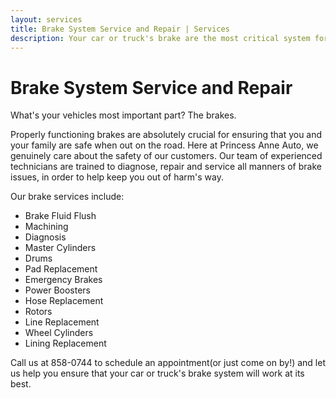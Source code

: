 ```yaml
---
layout: services
title: Brake System Service and Repair | Services
description: Your car or truck's brake are the most critical system for ensuring you and your family's safety. Let Princess Anne Automotive help keep your vehicle running safely.
---
```


Brake System Service and Repair
===============================

What's your vehicles most important part? The brakes.

Properly functioning brakes are absolutely crucial for ensuring that you and your family are safe when out on the road. Here at Princess Anne Auto, we genuinely care about the safety of our customers. Our team of experienced technicians are trained to diagnose, repair and service all manners of brake issues, in order to help keep you out of harm's way.

Our brake services include:
					
* Brake Fluid Flush
* Machining
* Diagnosis
* Master Cylinders
* Drums
* Pad Replacement
* Emergency Brakes
* Power Boosters
* Hose Replacement
* Rotors
* Line Replacement
* Wheel Cylinders
* Lining Replacement

Call us at 858-0744 to schedule an appointment(or just come on by!) and let us help you ensure that your car or truck's brake system will work at its best.